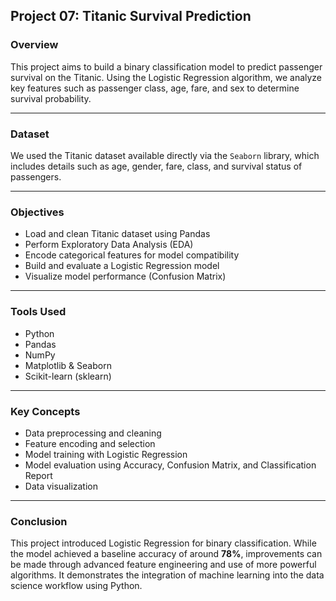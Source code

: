 ## **Project 07: Titanic Survival Prediction**

### **Overview**

This project aims to build a binary classification model to predict passenger survival on the Titanic. Using the Logistic Regression algorithm, we analyze key features such as passenger class, age, fare, and sex to determine survival probability.

---

### **Dataset**

We used the Titanic dataset available directly via the `Seaborn` library, which includes details such as age, gender, fare, class, and survival status of passengers.

---

### **Objectives**

* Load and clean Titanic dataset using Pandas
* Perform Exploratory Data Analysis (EDA)
* Encode categorical features for model compatibility
* Build and evaluate a Logistic Regression model
* Visualize model performance (Confusion Matrix)

---

### **Tools Used**

* Python
* Pandas
* NumPy
* Matplotlib & Seaborn
* Scikit-learn (sklearn)

---

### **Key Concepts**

* Data preprocessing and cleaning
* Feature encoding and selection
* Model training with Logistic Regression
* Model evaluation using Accuracy, Confusion Matrix, and Classification Report
* Data visualization

---

### **Conclusion**

This project introduced Logistic Regression for binary classification. While the model achieved a baseline accuracy of around **78%**, improvements can be made through advanced feature engineering and use of more powerful algorithms. It demonstrates the integration of machine learning into the data science workflow using Python.


